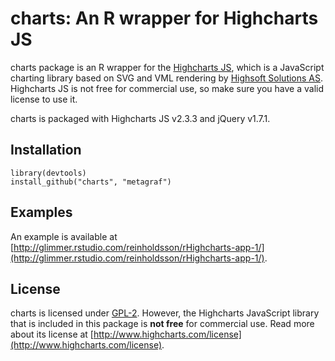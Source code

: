 # charts: An R wrapper for Highcharts JS

charts package is an R wrapper for the [Highcharts JS](https://github.com/highslide-software/highcharts.com), which is a JavaScript charting library based on SVG and VML rendering by [Highsoft Solutions AS](http://highsoft.com/). Highcharts JS is not free for commercial use, so make sure you have a valid license to use it.

charts is packaged with Highcharts JS v2.3.3 and jQuery v1.7.1.

## Installation

    library(devtools)
    install_github("charts", "metagraf")
    
## Examples

An example is available at [http://glimmer.rstudio.com/reinholdsson/rHighcharts-app-1/](http://glimmer.rstudio.com/reinholdsson/rHighcharts-app-1/).

## License

charts is licensed under [GPL-2](http://www.gnu.org/licenses/gpl-2.0.html). However, the Highcharts JavaScript library that is included in this package is **not free** for commercial use. Read more about its license at [http://www.highcharts.com/license](http://www.highcharts.com/license).
